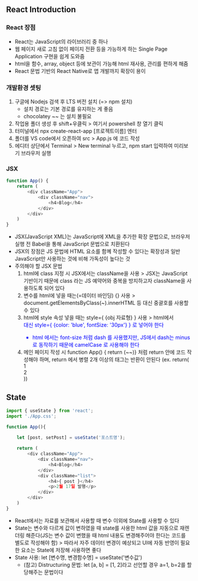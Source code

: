 ## React Introduction
### React 장점
- React는 JavaScript의 라이브러리 중 하나
- 웹 페이지 새로 고침 없이 페이지 전환 등을 가능하게 하는 Single Page Application 구현을 쉽게 도와줌
- html을 함수, array, object 등에 보관이 가능해 html 재사용, 관리를 편하게 해줌
- React 문법 기반의 React Native로 앱 개발까지 확장이 용이

### 개발환경 셋팅
1. 구글에 Nodejs 검색 후 LTS 버전 설치 (=> npm 설치)
    - 설치 경로는 기본 경로를 유지하는 게 좋음
    - chocolatey ~~ 는 설치 불필요
2. 작업용 폴더 생성 후 shift+우클릭 > 여기서 powershell 창 열기 클릭
3. 터미널에서 npx create-react-app [프로젝트이름] 엔터
4. 폴더를 VS code에서 오픈하여 src > App.js 에 코드 작성
5. 에디터 상단에서 Terminal > New terminal 누르고, npm start 입력하여 미리보기 브라우저 실행

### JSX
```js
function App() {
    return (
        <div className="App">
            <div className="nav">
                <h4>Blog</h4>
            </div>
        </div>
    )
}
```
- JSX(JavaScript XML)는 JavaScript에 XML을 추가한 확장 문법으로, 브라우저 실행 전 Babel을 통해 JavaScript 문법으로 치환된다
- JSX의 장점은 JS 문법에 HTML 요소를 함꼐 작성할 수 있다는 확장성과 일반 JavaScript만 사용하는 것에 비해 가독성이 높다는 것
- 주의해야 할 JSX 문법
    1. html에 class 지정 시 JSX에서는 className을 사용 > JSX는 JavaScript 기반이기 때문에 class 라는 JS 예약어와 중복을 방지하고자 className을 사용하도록 되어 있다
    2. 변수를 html에 넣을 때는(=데이터 바인딩) {} 사용 > document.getElementsByClass(~).innerHTML 등 대신 중괄호를 사용할 수 있다
    3. html에 style 속성 넣을 때는 style={ {obj 자료형} } 사용 > html에서 <div style="color: blue"> 대신 style={ {color: 'blue', fontSize: '30px'} } 로 넣어야 한다
        - html 에서는 font-size 처럼 dash 를 사용했지만, JS에서 dash는 minus로 동작하기 때문에 camelCase 로 사용해야 한다
    4. 메인 페이지 작성 시 function App() { return (~~)} 처럼 return 안에 코드 작성해야 하며, return 에서 병렬 2개 이상의 태그는 반환이 안된다 (ex. return(<div>1</div> <div>2</div>))

## State
```js
import { useState } from 'react';
import './App.css';

function App(){
    
    let [post, setPost] = useState('포스트명');

    return (
        <div className="App">
            <div className="nav">
                <h4>Blog</h4>
            </div>
            <div className="list">
                <h4>{ post }</h4>
                <p>2월 17일 발행</p>
            </div>
        </div>
    )
}
```
- React에서는 자료를 보관해서 사용할 때 변수 이외에 State를 사용할 수 있다
- State는 변수와 다르게 값이 변하였을 때 state를 사용한 html 값을 자동으로 재렌더링 해준다(JS는 변수 값이 변했을 때 html 내용도 변경해주어야 한다는 코드를 별도로 작성해야 함) > 따라서 자주 데이터 변경이 예상되고 UI에 자동 반영이 필요한 요소는 State에 저장해 사용하면 좋다
- State 사용: let [변수명, 변경함수명] = useState('변수값')
    - (참고) Distructuring 문법: let [a, b] = [1, 2]라고 선언할 경우 a=1, b=2를 할당해주는 문법이다

